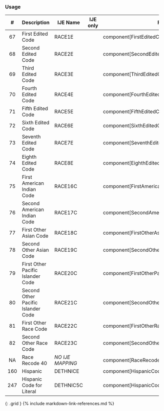 ### Usage


| **#** |  **Description**   |  **IJE Name**   | IJE only |  **Field**  |  **Type**  | **Value Set**  |
| :---------: | ------------- | ------------ | :----------: |---------- | -------- | -------- |
| 67 | First Edited Code | RACE1E| |component[FirstEditedCode].value | - |  | 
| 68 | Second Edited Code | RACE2E| |component[SecondEditedCode].value | codeable | [RaceCodeVS] | 
| 69 | Third Edited Code | RACE3E| |component[ThirdEditedCode].value | codeable | [RaceCodeVS] | 
| 70 | Fourth Edited Code | RACE4E| |component[FourthEditedCode].value | codeable | [RaceCodeVS] | 
| 71 | Fifth Edited Code | RACE5E| |component[FifthEditedCode].value | codeable | [RaceCodeVS] | 
| 72 | Sixth Edited Code | RACE6E| |component[SixthEditedCode].value | codeable | [RaceCodeVS] | 
| 73 | Seventh Edited Code | RACE7E| |component[SeventhEditedCode].value | codeable | [RaceCodeVS] | 
| 74 | Eighth Edited Code | RACE8E| |component[EighthEditedCode].value | codeable | [RaceCodeVS] | 
| 75 | First American Indian Code | RACE16C| |component[FirstAmericanIndianCode].value | codeable | [RaceCodeVS] | 
| 76 | Second American Indian Code | RACE17C| |component[SecondAmericanIndianCode].value | codeable | [RaceCodeVS] | 
| 77 | First Other Asian Code | RACE18C| |component[FirstOtherAsianCode].value | codeable | [RaceCodeVS] | 
| 78 | Second Other Asian Code | RACE19C| |component[SecondOtherAsianCode].value | codeable | [RaceCodeVS] | 
| 79 | First Other Pacific Islander Code | RACE20C| |component[FirstOtherPacificIslanderCode].value | codeable | [RaceCodeVS] | 
| 80 | Second Other Pacific Islander Code | RACE21C| |component[SecondOtherPacificIslanderCode].value | codeable | [RaceCodeVS] | 
| 81 | First Other Race Code | RACE22C| |component[FirstOtherRaceCode].value | codeable | [RaceCodeVS] | 
| 82 | Second Other Race Code | RACE23C| |component[SecondOtherRaceCode].value | codeable | [RaceCodeVS] | 
| NA | Race Recode 40  | *NO IJE MAPPING*| |component[RaceRecode40].value | codeable | [RaceRecode40VS] | 
| 160 | Hispanic | DETHNICE | |component[HispanicCode].value | codeable | [HispanicOriginVS] | 
| 247 | Hispanic Code for Literal | DETHNIC5C| |component[HispanicCodeForLiteral].value | codeable | [HispanicOriginVS] | 
{: .grid }
{% include markdown-link-references.md %}
